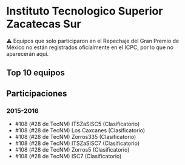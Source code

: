 # Instituto Tecnologico Superior Zacatecas Sur

:warning: Equipos que solo participaron en el Repechaje del Gran Premio de México no están registrados oficialmente en el ICPC, por lo que no aparecerán aquí.

## Top 10 equipos


## Participaciones

### 2015-2016

- #108 (#28 de TecNM) ITSZaSISC5 (Clasificatorio)
- #108 (#28 de TecNM) Los Caxcanes (Clasificatorio)
- #108 (#28 de TecNM) Zorros335 (Clasificatorio)
- #108 (#28 de TecNM) ITSZaSISC7 (Clasificatorio)
- #108 (#28 de TecNM) Zorros5 (Clasificatorio)
- #108 (#28 de TecNM) ISC7 (Clasificatorio)



